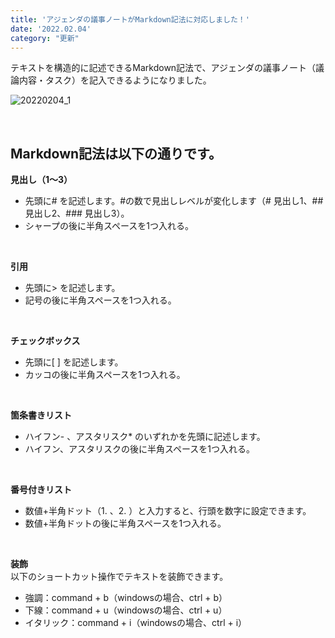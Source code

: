 ```yaml
---
title: 'アジェンダの議事ノートがMarkdown記法に対応しました！'
date: '2022.02.04'
category: "更新"
---
```

テキストを構造的に記述できるMarkdown記法で、アジェンダの議事ノート（議論内容・タスク）を記入できるようになりました。
<br>

![20220204_1](https://user-images.githubusercontent.com/92074639/152938731-b458f103-ea85-45a2-916c-2719d3eee5b3.png)

<br>

## Markdown記法は以下の通りです。
**見出し（1～3）**
  - 先頭に# を記述します。#の数で見出しレベルが変化します（# 見出し1、## 見出し2、### 見出し3）。
  - シャープの後に半角スペースを1つ入れる。
<br>

**引用**
  - 先頭に> を記述します。
  - 記号の後に半角スペースを1つ入れる。
<br>

**チェックボックス**
  - 先頭に[ ] を記述します。
  - カッコの後に半角スペースを1つ入れる。
<br>

**箇条書きリスト**
  - ハイフン- 、アスタリスク* のいずれかを先頭に記述します。
  - ハイフン、アスタリスクの後に半角スペースを1つ入れる。
<br>

**番号付きリスト**
  - 数値+半角ドット（1. 、2. ）と入力すると、行頭を数字に設定できます。
  - 数値+半角ドットの後に半角スペースを1つ入れる。
<br>

**装飾**<br>
以下のショートカット操作でテキストを装飾できます。
  - 強調：command + b（windowsの場合、ctrl + b）
  - 下線：command + u（windowsの場合、ctrl + u）
  - イタリック：command + i（windowsの場合、ctrl + i）
<br>
